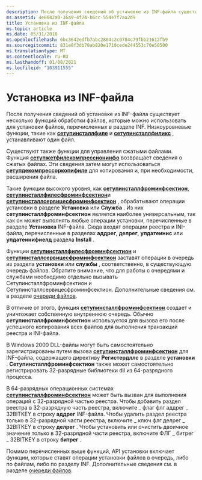 ```yaml
---
description: После получения сведений об установке из INF-файла существует несколько функций обработки файлов, которые можно использовать для установки файлов, перечисленных в разделе INF.
ms.assetid: 4e6042a0-36a9-4f74-b6cc-554e7f7aa2d9
title: Установка из INF-файла
ms.topic: article
ms.date: 05/31/2018
ms.openlocfilehash: 6bc3642edfb7abc2864c2c0784c79fbb21612fb9
ms.sourcegitcommit: 831e8f3db78ab820e1710cede244553c70e50500
ms.translationtype: MT
ms.contentlocale: ru-RU
ms.lasthandoff: 01/08/2021
ms.locfileid: "103911555"
---
```

# <a name="installing-from-an-inf-file"></a>Установка из INF-файла

После получения сведений об установке из INF-файла существует несколько функций обработки файлов, которые можно использовать для установки файлов, перечисленных в разделе INF. Низкоуровневые функции, такие как [**сетупинсталлфиле**](/windows/desktop/api/Setupapi/nf-setupapi-setupinstallfilea) и [**сетупинсталлфиликс**](/windows/desktop/api/Setupapi/nf-setupapi-setupinstallfileexa) , устанавливают один файл.

Существуют также функции для управления сжатыми файлами. Функция [**сетупжетфилекомпрессионинфо**](/windows/desktop/api/Setupapi/nf-setupapi-setupgetfilecompressioninfoa) возвращает сведения о сжатых файлах. Эти сведения затем могут использоваться [**сетупдекомпрессоркопифиле**](/windows/desktop/api/Setupapi/nf-setupapi-setupdecompressorcopyfilea) для копирования и, при необходимости, расширения файла.

Такие функции высокого уровня, как [**сетупинсталлфроминфсектион**](/windows/desktop/api/Setupapi/nf-setupapi-setupinstallfrominfsectiona), [**сетупинсталлфилесфроминфсектион**](/windows/desktop/api/Setupapi/nf-setupapi-setupinstallfilesfrominfsectiona)и [**сетупинсталлсервицесфроминфсектион**](/windows/desktop/api/Setupapi/nf-setupapi-setupinstallservicesfrominfsectiona) , обрабатывают операции установки в разделе **Установка** или **Служба** . Из них **сетупинсталлфроминфсектион** является наиболее универсальным, так как он может выполнять любые операции установки, перечисленные в разделе **Установка** INF-файла. Сюда входят операции реестра и INI-файла, перечисленные в разделах **аддрег**, **делрег**, **упдатеинис** или **упдатеинифиелд** раздела **Install** .

Функции [**сетупинсталлфилесфроминфсектион**](/windows/desktop/api/Setupapi/nf-setupapi-setupinstallfilesfrominfsectiona) и [**сетупинсталлсервицесфроминфсектион**](/windows/desktop/api/Setupapi/nf-setupapi-setupinstallservicesfrominfsectiona) заставят операции в очередь из раздела **установки** или **службы** , соответственно, в существующую очередь файлов. Обратите внимание, что для работы с очередями и службами необходимо отдельно вызывать Сетупинсталлфроминфсектион и Сетупинсталлсервицесфроминфсектион. Дополнительные сведения см. в разделе [очереди файлов](file-queues.md).

В отличие от этого, функция [**сетупинсталлфроминфсектион**](/windows/desktop/api/Setupapi/nf-setupapi-setupinstallfrominfsectiona) создает и уничтожает собственную внутреннюю очередь. Обычно **сетупинсталлфроминфсектион** используется для вызова его после успешного копирования всех файлов для выполнения транзакций реестра и INI-файла.

В Windows 2000 DLL-файлы могут быть самостоятельно зарегистрированы путем вызова [**сетупинсталлфроминфсектион**](/windows/desktop/api/Setupapi/nf-setupapi-setupinstallfrominfsectiona) для INF-файла, содержащего директиву **Регистердллс** в разделе **установки** . **Сетупинсталлфроминфсектион** также может самостоятельно регистрировать 32-разрядные библиотеки dll из 64-разрядного процесса.

В 64-разрядных операционных системах [**сетупинсталлфроминфсектион**](/windows/desktop/api/Setupapi/nf-setupapi-setupinstallfrominfsectiona) может быть вызван для выполнения операций с 32-разрядной частью реестра. Чтобы добавить раздел реестра в 32-разрядную часть реестра, включите \_ флаг флг аддрег \_ 32BITKEY в строку **аддрег** INF-файла. Чтобы удалить раздел реестра только в 32-разрядной части реестра, включите \_ ключ флг делрег \_ 32BITKEY в строку **делрег** . Чтобы установить или очистить двоичное значение только в 32-разрядной части реестра, включите ФЛГ \_ битрег \_ 32BITKEY в строку **битрег** .

Помимо перечисленных выше функций, API установки включает функции, которые ставят операции установки файлов в очередь, либо по файлам, либо по разделу INF. Дополнительные сведения см. в разделе [очереди файлов](file-queues.md).

 

 



